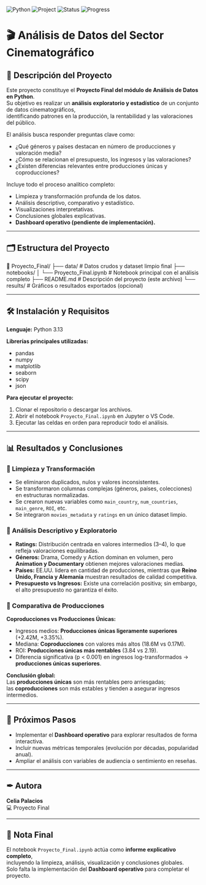 ![Python](https://img.shields.io/badge/Python-3.13-blue.svg)
![Project](https://img.shields.io/badge/Proyecto-Final-purple)
![Status](https://img.shields.io/badge/Dashboard-Pendiente-orange)
![Progress](https://img.shields.io/badge/Estado-En%20Progreso-yellow)

# 🎬 Análisis de Datos del Sector Cinematográfico

## 📖 Descripción del Proyecto
Este proyecto constituye el **Proyecto Final del módulo de Análisis de Datos en Python**.  
Su objetivo es realizar un **análisis exploratorio y estadístico** de un conjunto de datos cinematográficos,  
identificando patrones en la producción, la rentabilidad y las valoraciones del público.  

El análisis busca responder preguntas clave como:
- ¿Qué géneros y países destacan en número de producciones y valoración media?  
- ¿Cómo se relacionan el presupuesto, los ingresos y las valoraciones?  
- ¿Existen diferencias relevantes entre producciones únicas y coproducciones?  

Incluye todo el proceso analítico completo:
- Limpieza y transformación profunda de los datos.  
- Análisis descriptivo, comparativo y estadístico.  
- Visualizaciones interpretativas.  
- Conclusiones globales explicativas.  
- **Dashboard operativo (pendiente de implementación).**

---

## 🗂 Estructura del Proyecto

📁 Proyecto_Final/
├── data/ # Datos crudos y dataset limpio final
├── notebooks/
│ └── Proyecto_Final.ipynb # Notebook principal con el análisis completo
├── README.md # Descripción del proyecto (este archivo)
└── results/ # Gráficos o resultados exportados (opcional)

---

## 🛠 Instalación y Requisitos

**Lenguaje:** Python 3.13  

**Librerías principales utilizadas:**
- pandas  
- numpy  
- matplotlib  
- seaborn  
- scipy  
- json  

**Para ejecutar el proyecto:**
1. Clonar el repositorio o descargar los archivos.  
2. Abrir el notebook `Proyecto_Final.ipynb` en Jupyter o VS Code.  
3. Ejecutar las celdas en orden para reproducir todo el análisis.  

---

## 📊 Resultados y Conclusiones

### 🔹 Limpieza y Transformación
- Se eliminaron duplicados, nulos y valores inconsistentes.  
- Se transformaron columnas complejas (géneros, países, colecciones) en estructuras normalizadas.  
- Se crearon nuevas variables como `main_country`, `num_countries`, `main_genre`, `ROI`, etc.  
- Se integraron `movies_metadata` y `ratings` en un único dataset limpio.  

### 🔹 Análisis Descriptivo y Exploratorio
- **Ratings:** Distribución centrada en valores intermedios (3–4), lo que refleja valoraciones equilibradas.  
- **Géneros:** Drama, Comedy y Action dominan en volumen, pero **Animation y Documentary** obtienen mejores valoraciones medias.  
- **Países:** EE.UU. lidera en cantidad de producciones, mientras que **Reino Unido, Francia y Alemania** muestran resultados de calidad competitiva.  
- **Presupuesto vs Ingresos:** Existe una correlación positiva; sin embargo, el alto presupuesto no garantiza el éxito.  

### 🔹 Comparativa de Producciones
**Coproducciones vs Producciones Únicas:**
- Ingresos medios: **Producciones únicas ligeramente superiores** (+2.42M, +3.35%).  
- Mediana: **Coproducciones** con valores más altos (18.6M vs 0.17M).  
- ROI: **Producciones únicas más rentables** (3.84 vs 2.19).  
- Diferencia significativa (p < 0.001) en ingresos log-transformados → **producciones únicas superiores**.

**Conclusión global:**  
Las **producciones únicas** son más rentables pero arriesgadas;  
las **coproducciones** son más estables y tienden a asegurar ingresos intermedios.  

---

## 🔄 Próximos Pasos
- Implementar el **Dashboard operativo** para explorar resultados de forma interactiva.  
- Incluir nuevas métricas temporales (evolución por décadas, popularidad anual).  
- Ampliar el análisis con variables de audiencia o sentimiento en reseñas.  

---

## ✒ Autora
**Celia Palacios**  
💻 Proyecto Final   

---

## 🧾 Nota Final
El notebook `Proyecto_Final.ipynb` actúa como **informe explicativo completo**,  
incluyendo la limpieza, análisis, visualización y conclusiones globales.  
Solo falta la implementación del **Dashboard operativo** para completar el proyecto.

